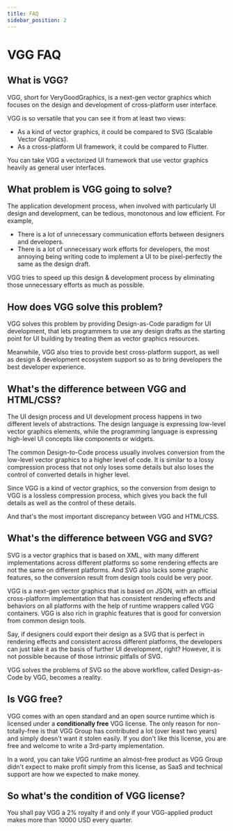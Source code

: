 ```yaml
---
title: FAQ
sidebar_position: 2
---
```


# VGG FAQ

## What is VGG?

VGG, short for VeryGoodGraphics, is a next-gen vector graphics which focuses on the design
and development of cross-platform user interface.

VGG is so versatile that you can see it from at least two views:
- As a kind of vector graphics, it could be compared to SVG (Scalable Vector Graphics).
- As a cross-platform UI framework, it could be compared to Flutter.

You can take VGG a vectorized UI framework that use vector graphics heavily as general user
interfaces.

## What problem is VGG going to solve?

The application development process, when involved with particularly UI design and
development, can be tedious, monotonous and low efficient. For example,

- There is a lot of unnecessary communication efforts between designers and developers.
- There is a lot of unnecessary work efforts for developers, the most annoying being
  writing code to implement a UI to be pixel-perfectly the same as the design draft.

VGG tries to speed up this design & development process by eliminating those unnecessary
efforts as much as possible.

## How does VGG solve this problem?

VGG solves this problem by providing Design-as-Code paradigm for UI development, that
lets programmers to use any design drafts as the starting point for UI building by
treating them as vector graphics resources.

Meanwhile, VGG also tries to provide best cross-platform support, as well as design & development
ecosystem support so as to bring developers the best developer experience.

## What's the difference between VGG and HTML/CSS?

The UI design process and UI development process happens in two different levels of abstractions.
The design language is expressing low-level vector graphics elements, while the programming
language is expressing high-level UI concepts like components or widgets.

The common Design-to-Code process usually involves conversion from the low-level vector graphics to
a higher level of code. It is similar to a lossy compression process that not only loses some details
but also loses the control of converted details in higher level.

Since VGG is a kind of vector graphics, so the conversion from design to VGG is a lossless compression
process, which gives you back the full details as well as the control of these details.

And that's the most important discrepancy between VGG and HTML/CSS.

## What's the difference between VGG and SVG?

SVG is a vector graphics that is based on XML, with many different implementations across different
platforms so some rendering effects are not the same on different platforms. And SVG also lacks some
graphic features, so the conversion result from design tools could be very poor.

VGG is a next-gen vector graphics that is based on JSON, with an official cross-platform implementation
that has consistent rendering effects and behaviors on all platforms with the help of runtime wrappers
called VGG containers. VGG is also rich in graphic features that is good for conversion from common design
tools.

Say, if designers could export their design as a SVG that is perfect in rendering effects and consistent
across different platforms, the developers can just take it as the basis of further UI development, right?
However, it is not possible because of those intrinsic pitfalls of SVG.

VGG solves the problems of SVG so the above workflow, called Design-as-Code by VGG, becomes a reality.

## Is VGG free?

VGG comes with an open standard and an open source runtime which is licensed under a __conditionally
free__ VGG license. The only reason for non-totally-free is that VGG Group has contributed a lot
(over least two years) and simply doesn't want it stolen easily. If you don't like this license, you
are free and welcome to write a 3rd-party implementation.

In a word, you can take VGG runtime an almost-free product as VGG Group didn't expect to make profit
simply from this license, as SaaS and technical support are how we expected to make money.

## So what's the condition of VGG license?

You shall pay VGG a 2% royalty if and only if your VGG-applied product makes more than 10000 USD
every quarter.

